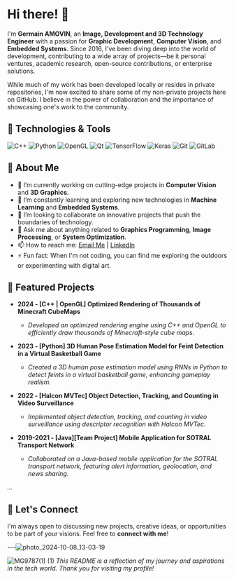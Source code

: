 # Hi there! 👋

I'm **Germain AMOVIN**, an **Image, Development and 3D Technology Engineer** with a passion for **Graphic Development**, **Computer Vision**, and **Embedded Systems**. Since 2016, I've been diving deep into the world of development, contributing to a wide array of projects—be it personal ventures, academic research, open-source contributions, or enterprise solutions.

While much of my work has been developed locally or resides in private repositories, I'm now excited to share some of my non-private projects here on GitHub. I believe in the power of collaboration and the importance of showcasing one's work to the community.

## 🔧 Technologies & Tools

![C++](https://img.shields.io/badge/-C++-00599C?style=flat&logo=c%2B%2B&logoColor=white)
![Python](https://img.shields.io/badge/-Python-3776AB?style=flat&logo=python&logoColor=white)
![OpenGL](https://img.shields.io/badge/-OpenGL-5586A4?style=flat&logo=opengl&logoColor=white)
![Qt](https://img.shields.io/badge/Qt-%23217346.svg?style=flat&logo=gitlab&logoColor=white)
![TensorFlow](https://img.shields.io/badge/-TensorFlow-FF6F00?style=flat&logo=tensorflow&logoColor=white)
![Keras](https://img.shields.io/badge/-Keras-D00000?style=flat&logo=keras&logoColor=white)
![Git](https://img.shields.io/badge/-Git-F05032?style=flat&logo=git&logoColor=white)
![GitLab](https://img.shields.io/badge/-GitLab-FC6D26?style=flat&logo=gitlab&logoColor=white)

## 🧐 About Me

- 🔭 I’m currently working on cutting-edge projects in **Computer Vision** and **3D Graphics**.
- 🌱 I’m constantly learning and exploring new technologies in **Machine Learning** and **Embedded Systems**.
- 👯 I’m looking to collaborate on innovative projects that push the boundaries of technology.
- 💬 Ask me about anything related to **Graphics Programming**, **Image Processing**, or **System Optimization**.
- 📫 How to reach me: [Email Me](mailto:germainamovin@gmail.com) | [LinkedIn](https://www.linkedin.com/in/germainamovin)
- ⚡ Fun fact: When I'm not coding, you can find me exploring the outdoors or experimenting with digital art.

## 🚀 Featured Projects

- **2024 - [C++ | OpenGL] Optimized Rendering of Thousands of Minecraft CubeMaps**
  - *Developed an optimized rendering engine using C++ and OpenGL to efficiently draw thousands of Minecraft-style cube maps.*

- **2023 - [Python] 3D Human Pose Estimation Model for Feint Detection in a Virtual Basketball Game**
  - *Created a 3D human pose estimation model using RNNs in Python to detect feints in a virtual basketball game, enhancing gameplay realism.*

- **2022 - [Halcon MVTec] Object Detection, Tracking, and Counting in Video Surveillance**
  - *Implemented object detection, tracking, and counting in video surveillance using descriptor recognition with Halcon MVTec.*

- **2019-2021 - [Java][Team Project] Mobile Application for SOTRAL Transport Network**
  - *Collaborated on a Java-based mobile application for the SOTRAL transport network, featuring alert information, geolocation, and news sharing.*

*...*

## 🤝 Let's Connect

I'm always open to discussing new projects, creative ideas, or opportunities to be part of your visions. Feel free to **connect with me**!

---![photo_2024-10-08_13-03-19](https://github.com/user-attachments/assets/067364a0-0e9c-4723-97fb-07f2e3cfadb9)

![MG9787(1) (1)](https://github.com/user-attachments/assets/a762cb40-4d6f-41c2-aa4c-4b9c0d36aac5)
*This README is a reflection of my journey and aspirations in the tech world. Thank you for visiting my profile!*
